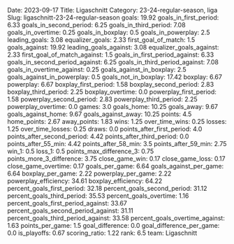 Date: 2023-09-17
Title: Ligaschnitt
Category: 23-24-regular-season, liga
Slug: ligaschnitt-23-24-regular-season
goals: 19.92
goals_in_first_period: 6.33
goals_in_second_period: 6.25
goals_in_third_period: 7.08
goals_in_overtime: 0.25
goals_in_boxplay: 0.5
goals_in_powerplay: 2.5
leading_goals: 3.08
equalizer_goals: 2.33
first_goal_of_match: 1.5
goals_against: 19.92
leading_goals_against: 3.08
equalizer_goals_against: 2.33
first_goal_of_match_against: 1.5
goals_in_first_period_against: 6.33
goals_in_second_period_against: 6.25
goals_in_third_period_against: 7.08
goals_in_overtime_against: 0.25
goals_against_in_boxplay: 2.5
goals_against_in_powerplay: 0.5
goals_not_in_boxplay: 17.42
boxplay: 6.67
powerplay: 6.67
boxplay_first_period: 1.58
boxplay_second_period: 2.83
boxplay_third_period: 2.25
boxplay_overtime: 0.0
powerplay_first_period: 1.58
powerplay_second_period: 2.83
powerplay_third_period: 2.25
powerplay_overtime: 0.0
games: 3.0
goals_home: 10.25
goals_away: 9.67
goals_against_home: 9.67
goals_against_away: 10.25
points: 4.5
home_points: 2.67
away_points: 1.83
wins: 1.25
over_time_wins: 0.25
losses: 1.25
over_time_losses: 0.25
draws: 0.0
points_after_first_period: 4.0
points_after_second_period: 4.42
points_after_third_period: 0.0
points_after_55_min: 4.42
points_after_58_min: 3.5
points_after_59_min: 2.75
win_1: 0.5
loss_1: 0.5
points_max_difference_3: 0.75
points_more_3_difference: 3.75
close_game_win: 0.17
close_game_loss: 0.17
close_game_overtime: 0.17
goals_per_game: 6.64
goals_against_per_game: 6.64
boxplay_per_game: 2.22
powerplay_per_game: 2.22
powerplay_efficiency: 34.61
boxplay_efficiency: 64.22
percent_goals_first_period: 32.18
percent_goals_second_period: 31.12
percent_goals_third_period: 35.53
percent_goals_overtime: 1.16
percent_goals_first_period_against: 33.67
percent_goals_second_period_against: 31.11
percent_goals_third_period_against: 33.58
percent_goals_overtime_against: 1.63
points_per_game: 1.5
goal_difference: 0.0
goal_difference_per_game: 0.0
is_playoffs: 0.67
scoring_ratio: 1.22
rank: 6.5
team: Ligaschnitt
